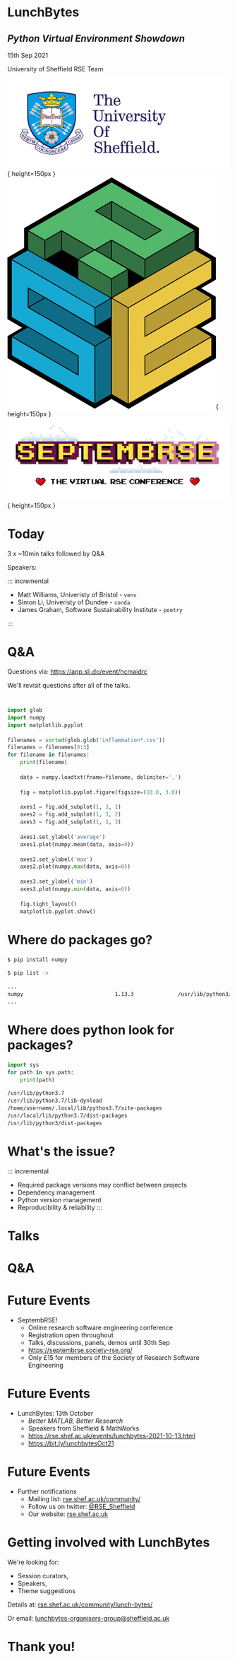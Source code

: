 # LunchBytes
## _Python Virtual Environment Showdown_
<style>
    .reveal h1 { font-size:2em; }
    .reveal h2 { font-size:1em; }
</style>

15th Sep 2021

University of Sheffield RSE Team

![](images/TUOS_PRIMARY_LOGO_FULL_COLOUR.png){ height=150px }
![](images/RSE_logo_blackborder.png){ height=150px }
![](images/septembRSE_official_banner_no_background_moved.png){ height=150px }

# Today

3 x ~10min talks followed by Q&A

Speakers:

::: incremental

* Matt Williams, Univeristy of Bristol - `venv`
* Simon Li, Univeristy of Dundee - `conda`
* James Graham, Software Sustainability Institute - `poetry`

:::


# Q&A

Questions via: <https://app.sli.do/event/hcmaidrc>

We'll revisit questions after all of the talks.


<!-- ::: incremental
* `python` is an extremely popular language in research
* imports libraries, modules, packages for additional functionality
* `pip` is a bundled program which installs packages
* `python` normally looks for imports system-wide
::: -->
#
```python
import glob
import numpy
import matplotlib.pyplot

filenames = sorted(glob.glob('inflammation*.csv'))
filenames = filenames[0:3]
for filename in filenames:
    print(filename)

    data = numpy.loadtxt(fname=filename, delimiter=',')

    fig = matplotlib.pyplot.figure(figsize=(10.0, 3.0))

    axes1 = fig.add_subplot(1, 3, 1)
    axes2 = fig.add_subplot(1, 3, 2)
    axes3 = fig.add_subplot(1, 3, 3)

    axes1.set_ylabel('average')
    axes1.plot(numpy.mean(data, axis=0))

    axes2.set_ylabel('max')
    axes2.plot(numpy.max(data, axis=0))

    axes3.set_ylabel('min')
    axes3.plot(numpy.min(data, axis=0))

    fig.tight_layout()
    matplotlib.pyplot.show()
```

# Where do packages go?
```bash
$ pip install numpy
```

```bash
$ pip list -v
```
```bash
...
numpy                             1.13.3              /usr/lib/python3/dist-packages
...
```

# Where does python look for packages?
```python
import sys
for path in sys.path:
    print(path)
```
```bash
/usr/lib/python3.7
/usr/lib/python3.7/lib-dynload
/home/username/.local/lib/python3.7/site-packages
/usr/local/lib/python3.7/dist-packages
/usr/lib/python3/dist-packages
```

# What's the issue?
::: incremental
* Required package versions may conflict between projects
* Dependency management
* Python version management
* Reproducibility & reliability
:::

# Talks


# Q&A


# Future Events

* SeptembRSE!
    * Online research software engineering conference
    * Registration open throughout
    * Talks, discussions, panels, demos until 30th Sep
    * <https://septembrse.society-rse.org/>
    * Only £15 for members of the Society of Research Software Engineering


# Future Events

* LunchBytes: 13th October
    * _Better MATLAB, Better Research_
    * Speakers from Sheffield & MathWorks
    * <https://rse.shef.ac.uk/events/lunchbytes-2021-10-13.html>
    * <https://bit.ly/lunchbytesOct21>


# Future Events

* Further notifications
    * Mailing list: [rse.shef.ac.uk/community/](https://rse.shef.ac.uk/community/)
    * Follow us on twitter: [\@RSE_Sheffield](https://twitter.com/RSE_Sheffield)
    * Our website: [rse.shef.ac.uk](https://rse.shef.ac.uk/)


# Getting involved with LunchBytes

We're looking for:

* Session curators,
* Speakers,
* Theme suggestions

Details at: [rse.shef.ac.uk/community/lunch-bytes/](https://rse.shef.ac.uk/community/lunch-bytes/)

Or email: <lunchbytes-organisers-group@sheffield.ac.uk>

# Thank you!
